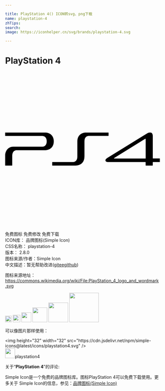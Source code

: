 ```yaml
---

title: PlayStation 4() ICON转svg、png下载
name: playstation-4
zhTips: 
search: 
image: https://iconhelper.cn/svg/brands/playstation-4.svg

---
```


# PlayStation 4  <small style="font-size: 60%;font-weight: 100"></small>

<div id="svg" class="svg-wrap">
<svg role="img" viewBox="0 0 24 24" xmlns="http://www.w3.org/2000/svg"><title>PlayStation 4 icon</title><path d="M12.305 13.18v-2.387c0-.487.227-.835.712-.835h2.99c.017 0 .035-.018.035-.036v-.475c0-.004 0-.008-.003-.012h-3.66c-.792.1-1.18.653-1.18 1.358v2.386c0 .483-.233.832-.71.832H7.335c-.018 0-.036.012-.036.036v.475c0 .02.01.035.023.04h3.584c.933-.025 1.393-.62 1.393-1.386zM.025 14.565h1.05c.013-.005.025-.02.025-.04v-1.52c0-.488.275-.824.676-.824H6.1c.974 0 1.446-.6 1.446-1.384 0-.706-.387-1.258-1.18-1.358H.006c0 .003-.006.005-.006.01v.475c0 .024.013.036.037.036h5.698c.484 0 .712.35.712.834s-.227.836-.712.836H1.227c-.7 0-1.226.592-1.226 1.373v1.52c0 .02.01.036.028.04zm16-.55h5.74c.017 0 .03.012.03.024v.483c0 .024.017.036.035.036h1.035c.018 0 .036-.01.036-.036v-.475c0-.018.02-.036.04-.036h1.028c.024 0 .036-.018.036-.036v-.484c0-.018-.01-.036-.035-.036h-1.03c-.02 0-.037-.017-.037-.035V9.958c0-.283-.104-.463-.28-.523h-.3c-.093.024-.195.067-.303.132l-6.182 3.817c-.24.15-.323.318-.263.445.048.104.185.182.454.182zm.896-.637l4.79-2.963c.03-.024.09-.018.09.048v2.963c0 .018-.015.036-.033.036H16.95c-.04 0-.06-.012-.065-.024-.006-.024.005-.042.036-.06z"/></svg>
</div>
<detail full-name='playstation-4'></detail>

<div class="detail-page">
<p>
<span><span class="badge-success badge">免费图标</span> <span class="badge-success badge">免费修改</span>  <span class="badge-success badge">免费下载</span> </span>
<br/>
<span>
ICON库：
<span class="badge-secondary badge">品牌图标(Simple Icon)</span> 
</span>
<br/>
<span>
CSS名称：
<span class="badge-secondary badge">playstation-4</span> 
</span>

<br/>
<span>
版本：
<span class="badge-secondary badge">2.8.0</span> 
</span>
<br/>
<span>图标来源/作者：<span class="badge-light badge">Simple Icon</span></span> 
<br/>
<span class="zh-detail">中文描述：暂无<span class="help-link"><span>帮助改进</span>(<a href="https://gitee.com/liuwave/icon-helper/edit/master/json/brands/playstation-4.json" target="_blank" rel="noopener noreferrer">gitee</a><a href="https://github.com/liuwave/icon-helper/edit/master/json/brands/playstation-4.json" target="_blank" rel="noopener noreferrer">github</a></span>)</span><br/>
</p>
</div><div class="description description alert alert-light"><p>图标来源地址：<a href="https://commons.wikimedia.org/wiki/File:PlayStation_4_logo_and_wordmark.svg" target="_blank" rel="noopener noreferrer">https://commons.wikimedia.org/wiki/File:PlayStation_4_logo_and_wordmark.svg</a></p></div>
<div class="alert alert-dark">
<img height="21" width="21" src="https://cdn.jsdelivr.net/npm/simple-icons@latest/icons/playstation4.svg" />
<img height="24" width="24" src="https://cdn.jsdelivr.net/npm/simple-icons@latest/icons/playstation4.svg" />
<img height="32" width="32" src="https://cdn.jsdelivr.net/npm/simple-icons@latest/icons/playstation4.svg" />
<img height="48" width="48" src="https://cdn.jsdelivr.net/npm/simple-icons@latest/icons/playstation4.svg" />
<img height="64" width="64" src="https://cdn.jsdelivr.net/npm/simple-icons@latest/icons/playstation4.svg" />
<img height="96" width="96" src="https://cdn.jsdelivr.net/npm/simple-icons@latest/icons/playstation4.svg" />

</div>
<div>
  <p>可以像图片那样使用：    
  </p>
  <div class="alert alert-primary" style="font-size: 14px">
    &lt;img height="32" width="32" src="https://cdn.jsdelivr.net/npm/simple-icons@latest/icons/playstation4.svg" /&gt;
    <copy-btn content='<img height="32" width="32" src="https://cdn.jsdelivr.net/npm/simple-icons@latest/icons/playstation4.svg" />'></copy-btn>
  </div>
  <div class="alert alert-secondary">
    <img height="32" width="32" src="https://cdn.jsdelivr.net/npm/simple-icons@latest/icons/playstation4.svg" />playstation4
    <copy-btn content="playstation4" btn-title="复制图标名称"></copy-btn>
  </div>
</div>
<div class="icon-detail__container">
<p>关于“<b>PlayStation 4</b>”的评论:</p>
</div>
<Vssue title="关于“PlayStation 4”的评论" />
<div><p>Simple Icon是一个免费的品牌图标库。图标PlayStation 4可以免费下载使用。更多关于  Simple Icon的信息，参见：<a target="_blank" href="https://iconhelper.cn/brands.html">品牌图标(Simple Icon)</a>
</p></div>
